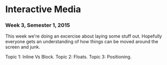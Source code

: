 # Interactive Media
### Week 3, Semester 1, 2015

This week we're doing an excercise about laying some stuff out. Hopefully everyone gets an understanding of how things can be moved around the screen and junk.

Topic 1: Inline Vs Block.
Topic 2: Floats.
Topic 3: Positioning.